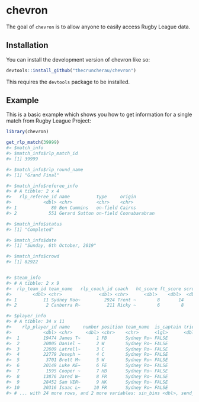 
# chevron

<!-- badges: start -->
<!-- badges: end -->

The goal of `chevron` is to allow anyone to easily access Rugby League data.

## Installation

You can install the development version of chevron like so:

``` r
devtools::install_github("thecruncherau/chevron")
```
This requires the `devtools` package to be installed.

## Example

This is a basic example which shows you how to get information for a single match from 
Rugby League Project:

``` r
library(chevron)

get_rlp_match(39999)
#> $match_info
#> $match_info$rlp_match_id
#> [1] 39999

#> $match_info$rlp_round_name
#> [1] "Grand Final"

#> $match_info$referee_info
#> # A tibble: 2 x 4
#>   rlp_referee_id name          type     origin       
#>            <dbl> <chr>         <chr>    <chr>        
#> 1             80 Ben Cummins   on-field Cairns       
#> 2            551 Gerard Sutton on-field Coonabarabran

#> $match_info$status
#> [1] "Completed"

#> $match_info$date
#> [1] "Sunday, 6th October, 2019"

#> $match_info$crowd
#> [1] 82922


#> $team_info
#> # A tibble: 2 x 9
#>  rlp_team_id team_name   rlp_coach_id coach   ht_score ft_score scrums penalties is_home
#>        <dbl> <chr>              <dbl> <chr>      <dbl>    <dbl>  <dbl>     <dbl> <lgl>  
#> 1          11 Sydney Roo~         2924 Trent ~        8       14     NA        NA TRUE   
#> 2           2 Canberra R~          211 Ricky ~        6        8     NA        NA FALSE  

#> $player_info
#> # A tibble: 34 x 11
#>    rlp_player_id name     number position team_name  is_captain tries goals goal_attempts
#>            <dbl> <chr>     <dbl> <chr>    <chr>      <lgl>      <dbl> <dbl>         <dbl>
#>  1         19474 James T~      1 FB       Sydney Ro~ FALSE          1     0             0
#>  2         20005 Daniel ~      2 W        Sydney Ro~ FALSE          0     0             0
#>  3         22609 Latrell~      3 C        Sydney Ro~ FALSE          0     3             5
#>  4         22779 Joseph ~      4 C        Sydney Ro~ FALSE          0     0             0
#>  5          3701 Brett M~      5 W        Sydney Ro~ FALSE          0     0             0
#>  6         20149 Luke KE~      6 FE       Sydney Ro~ FALSE          0     0             0
#>  7          1595 Cooper ~      7 HB       Sydney Ro~ FALSE          0     0             0
#>  8         13876 Jared W~      8 FR       Sydney Ro~ FALSE          0     0             0
#>  9         28452 Sam VER~      9 HK       Sydney Ro~ FALSE          1     0             0
#> 10         20316 Isaac L~     10 FR       Sydney Ro~ FALSE          0     0             0
#> # ... with 24 more rows, and 2 more variables: sin_bins <dbl>, send_offs <dbl>

```

